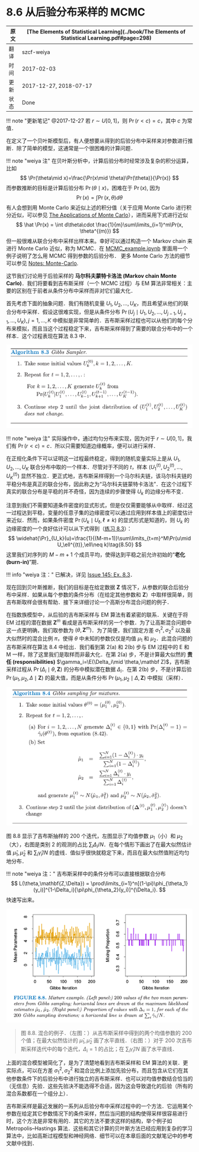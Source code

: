 # 8.6 从后验分布采样的 MCMC

| 原文   | [The Elements of Statistical Learning](../book/The Elements of Statistical Learning.pdf#page=298) |
| ---- | ---------------------------------------- |
| 翻译   | szcf-weiya                               |
| 时间   | 2017-02-03                               |
|更新|2017-12-27, 2018-07-17|
|状态|Done|

!!! note "更新笔记"
    @2017-12-27 若 $r\sim U[0,1]$，则 $\Pr(r < c)=c$，其中 $c$ 为常值．

在定义了一个贝叶斯模型后，有人便想要从得到的后验分布中采样来对参数进行推断．除了简单的模型，这通常是一个很困难的计算问题．

!!! note "weiya 注"
    在贝叶斯分析中，计算后验分布时经常涉及复杂的积分运算，比如
    $$
    \Pr(\theta\mid x)=\frac{\Pr(x\mid \theta)\Pr(\theta)}{\Pr(x)}
    $$
    而参数推断的目标是计算后验分布 $\Pr(\theta\mid x)$，困难在于 $\Pr(x)$, 因为
    $$
    \Pr(x) = \int \Pr(x, \theta)d\theta
    $$
    有人会想到用 Monte Carlo 来近似上述的积分值（关于应用 Monte Carlo 进行积分近似，可以参见 [The Applications of Monte Carlo](https://stats.hohoweiya.xyz//montecarlo/2017/09/07/The-Need-of-Monte-Carlo/)），进而采用下式进行近似
    $$
    \hat \Pr(x) = \int d\theta\cdot \frac{1}{m}\sum\limits_{i=1}^m\Pr(x, \theta^{(m)})
    $$
    但一般很难从联合分布中采样出样本来。幸好可以通过构造一个 Markov chain 来进行 Monte Carlo 近似，称为 MCMC．在 [MCMC_example.ipynb](http://nbviewer.jupyter.org/github/szcf-weiya/MonteCarlo/blob/master/MCMC/MCMC_example.ipynb) 里面用一个例子说明了怎么用 MCMC 得到参数的后验分布．
    更多 Monte Carlo 方法的细节可以参见 [Notes: Monte-Carlo](https://mc.hohoweiya.xyz/).


这节我们讨论用于后验采样的 **马尔科夫蒙特卡洛法 (Markov chain Monte Carlo)**．我们将要看到吉布斯采样（一个 MCMC 过程）与 EM 算法非常相关：主要的区别在于前者从条件分布中采样而非对它们最大化．

首先考虑下面的抽象问题．我们有随机变量 $U_1,U_2,\ldots,U_K$，而且希望从他们的联合分布中采样．假设这很难实现，但是从条件分布 $\Pr(U_j\mid U_1,U_2,\ldots,U_{j-1},U_{j+1},\ldots,U_K),j=1,\ldots,K$ 中模拟是非常简单的．吉布斯采样过程也可以从他们的每个分布来模拟，而且当这个过程稳定下来，吉布斯采样得到了需要的联合分布中的一个样本．这个过程表现在算法 8.3 中．

![](../img/08/alg8.3.png)

!!! note "weiya 注"
    实际操作中，通过均匀分布来实现，因为对于 $r\sim U[0,1]$，我们有 $\Pr(r < c)=c$．所以只需要知道边缘概率，便可以进行采样．

在正规化条件下可以证明这一过程最终稳定，得到的随机变量实际上是从 $U_1,U_2,\ldots,U_K$ 联合分布中取的一个样本．尽管对于不同的 $t$，样本 $(U_1^{(t)},U_2^{(t)},\ldots,U_K^{(t)})$ 显然不独立．更正式地，吉布斯采样得到一个马尔科夫链，该马尔科夫链的平稳分布是真正的联合分布，因此称之为“马尔科夫链蒙特卡洛法”．在这个过程下真实的联合分布是平稳的并不奇怪，因为连续的步骤使得 $U_k$ 的边缘分布不变．

注意到我们不需要知道条件密度的显式形式，但是仅仅需要能够从中取样．经过这一过程达到平稳，变量的任意子集的边缘密度可以通过应用到样本值上的密度估计来近似．然而，如果条件密度 $\Pr(U_k\mid U_\ell,\ell\neq k)$ 的显式形式是知道的，则 $U_k$ 的边缘密度的一个良好估计可以从下式得到（[练习 8.3](https://github.com/szcf-weiya/ESL-CN/issues/145)）：
$$
\widehat{\Pr}_{U_k}(u)=\frac{1}{(M-m+1)}\sum\limits_{t=m}^M\Pr(u\mid U_\ell^{(t)},\ell\neq k)\tag{8.50}
$$
这里我们对序列的 $M-m+1$ 个成员平均，使得达到平稳之前允许初始的“**老化 (burn-in)**”期．

!!! info "weiya 注："
    已解决，详见 [Issue 145: Ex. 8.3](https://github.com/szcf-weiya/ESL-CN/issues/145)．

现在回到贝叶斯推断，我们的目标是在给定数据 $\mathbf Z$ 情况下，从参数的联合后验分布中采样．如果从每个参数的条件分布（在给定其他参数和 $\mathbf Z$）中取样很简单，则吉布斯取样会很有帮助．接下来详细讨论一个高斯分布混合问题的例子．

在指数族模型中，从后验的吉布斯采样与 EM 算法有着紧密的联系．关键在于将 EM 过程的潜在数据 $\mathbf Z^m$ 看成是吉布斯采样的另一个参数．为了让高斯混合问题中这一点更明确，我们取参数为 $(\theta,\mathbf Z^m)$．为了简便，我们固定方差 $\sigma_1^2,\sigma^2_2$ 以及最大似然时的混合比例 $\pi$，使得 $\theta$ 中未知的参数仅仅是均值 $\mu_1$ 和 $\mu_2$．此混合问题的吉布斯采样在算法 8.4 中给出．我们看到第 2(a) 和 2(b) 步与 EM 过程中的 E 和 M 一样，除了这里我们是取样而非最大化．在第 2(a) 步，不是计算最大似然的 **责任 (responsibilities)** $\gamma_i=\E(\Delta_i\mid \theta,\mathbf Z)$，吉布斯采样过程从 $\Pr(\Delta_i\mid \theta,\mathbf Z)$ 的分布中模拟潜在数据 $\Delta_i$．在第 2(b) 步，不是计算后验  $\Pr(\mu_1,\mu_2,\Delta\mid \mathbf Z)$ 的最大值，而是从条件分布 $\Pr(\mu_1,\mu_2\mid \Delta,\mathbf Z)$ 中模拟（采样）．

![](../img/08/alg8.4.png)

图 8.8 显示了吉布斯抽样的 200 个迭代，左图显示了均值参数 $\mu_1$（小）和 $\mu_2$（大），右图是类别 2 的观测的占比 $\sum_i\Delta_i/N$．在每个情形下画出了在最大似然估计值 $\hat\mu_1,\hat\mu_2$ 和 $\sum_i\hat\gamma_i/N$ 的虚线．值似乎很快就稳定下来，而且在最大似然值附近均匀地分布．

!!! note "weiya 注："
    吉布斯采样中的条件分布可以直接根据联合分布
    $$
	L(\theta,\mathbf{Z,\Delta}) = \prod\limits_{i=1}^n[(1-\pi)\phi_{\theta_1}(y_i)]^{1-\Delta_i}[\pi\phi_{\theta_2}(y_i)]^{\Delta_i}.
	$$
    快速写出来。

![](../img/08/fig8.8.png)

> 图 8.8. 混合的例子．（左图：）从吉布斯采样中得到的两个均值参数的 200 个值；在最大似然估计的 $\hat\mu_1,\hat\mu_2$ 画了水平直线．（右图：）对于 200 次吉布斯采样迭代中的每个迭代，$\Delta_i=1$ 的占比；在 $\sum_i\hat\gamma_i/N$ 画了水平直线．

上面的混合模型被简化了，是为了清楚地看到吉布斯采样和 EM 算法的关联．更实际点，可以在方差 $\sigma^2_1,\sigma^2_2$ 和混合比例上添加先验分布，而且包含从它们在其他参数条件下的后验分布中进行独立的吉布斯采样．也可以对均值参数结合恰当的（无信息）先验．这些先验决不能选得不合适，因为这会导致退化的后验（所有的混合系数都在一个组分上）．

吉布斯采样是最近发展的一系列从后验分布中采样过程中的一个方法．它运用某个参数在给定其它参数情况下的条件采样，然后当问题的结构使得采样很容易进行时，这个方法是非常有用的．其它的方法不要求这样的结构，举个例子如 Metropolis–Hastings 算法．这些和其它计算的贝叶斯方法已经应用到复杂的学习算法中，比如高斯过程模型和神经网络．细节可以在本章后面的文献笔记中的参考文献中找到．
